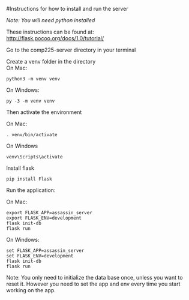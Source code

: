 #Instructions for how to install and run the server

_Note: You will need python installed_

These instructions can be found at:  
http://flask.pocoo.org/docs/1.0/tutorial/


Go to the comp225-server directory in your terminal

Create a venv folder in the directory  
On Mac:
```
python3 -m venv venv
```
On Windows:
```
py -3 -m venv venv
```

Then activate the environment

On Mac:
```
. venv/bin/activate
```

On Windows
```
venv\Scripts\activate
```

Install flask

```
pip install Flask
```



Run the application:



On Mac:
```
export FLASK_APP=assassin_server
export FLASK_ENV=development
flask init-db
flask run
```

On Windows:
```
set FLASK_APP=assassin_server
set FLASK_ENV=development
flask init-db
flask run
```

Note: You only need to initialize the data base once, unless you want to reset it. However you need to set the app and env every time you start working on the app.
